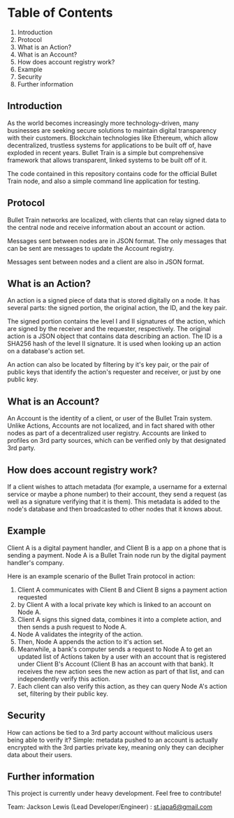 # Table of Contents

1. Introduction
2. Protocol
3. What is an Action?
4. What is an Account?
5. How does account registry work?
6. Example
7. Security
8. Further information

## Introduction
As the world becomes increasingly more technology-driven, many businesses are seeking
secure solutions to maintain digital transparency with their customers.
Blockchain technologies like Ethereum, which allow decentralized, trustless systems for
applications to be built off of, have exploded in recent years.
Bullet Train is a simple but comprehensive framework that allows transparent, linked systems
to be built off of it.

The code contained in this repository contains code for the official Bullet Train node, and
also a simple command line application for testing.


## Protocol

Bullet Train networks are localized, with clients that can relay signed data to the central node
and receive information about an account or action.

Messages sent between nodes are in JSON format. The only messages that can be sent are messages to update the 
Account registry.

Messages sent between nodes and a client are also in JSON format.

## What is an Action?

An action is a signed piece of data that is stored digitally on a node. 
It has several parts: the signed portion, the original action, the ID, and the key pair.

The signed portion contains the level I and II signatures of the action, which
are signed by the receiver and the requester, respectively.
The original action is a JSON object that contains data describing an action.
The ID is a SHA256 hash of the level II signature.
It is used when looking up an action on a database's action set.

An action can also be located by filtering by it's key pair, or the pair of public keys that identify the action's
requester and receiver, or just by one public key.

## What is an Account?

An Account is the identity of a client, or user of the Bullet Train system. Unlike Actions,
Accounts are not localized, and in fact shared with other nodes as part of a decentralized 
user registry. Accounts are linked to profiles on 3rd party sources, which can be verified only
by that designated 3rd party.

## How does account registry work?

If a client wishes to attach metadata (for example, a username for a external service or maybe a phone number) to their account, they send a request (as well as a signature
verifying that it is them). This metadata is added to the node's database and then broadcasted
to other nodes that it knows about.

## Example
Client A is a digital payment handler, and Client B is a app on a phone that is sending a payment.
Node A is a Bullet Train node run by the digital payment handler's company.

Here is an example scenario of the Bullet Train protocol in action:
1. Client A communicates with Client B and Client B signs a payment action requested
2. by Client A with a local private key which is linked to an account on Node A.
3. Client A signs this signed data, combines it into a complete action, and then sends a push
request to Node A.
4. Node A validates the integrity of the action.
5. Then, Node A appends the action to it's action set.
6. Meanwhile, a bank's computer sends a request to Node A to get an updated list of Actions taken
by a user with an account that is registered under Client B's Account (Client B has an account with that bank). It receives the new action
sees the new action as part of that list, and can independently verify this action.
7. Each client can also verify this action, as they can query Node A's action set, filtering by
their public key.

## Security
How can actions be tied to a 3rd party account without malicious users being able to verify it?
Simple: metadata pushed to an account is actually encrypted with the 3rd parties private key, meaning only 
they can decipher data about their users.

## Further information

This project is currently under heavy development. Feel free to contribute!

Team:
    Jackson Lewis (Lead Developer/Engineer) : st.japa6@gmail.com